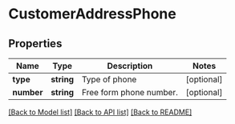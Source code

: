 # CustomerAddressPhone

## Properties
Name | Type | Description | Notes
------------ | ------------- | ------------- | -------------
**type** | **string** | Type of phone | [optional] 
**number** | **string** | Free form phone number. | [optional] 

[[Back to Model list]](../README.md#documentation-for-models) [[Back to API list]](../README.md#documentation-for-api-endpoints) [[Back to README]](../README.md)


